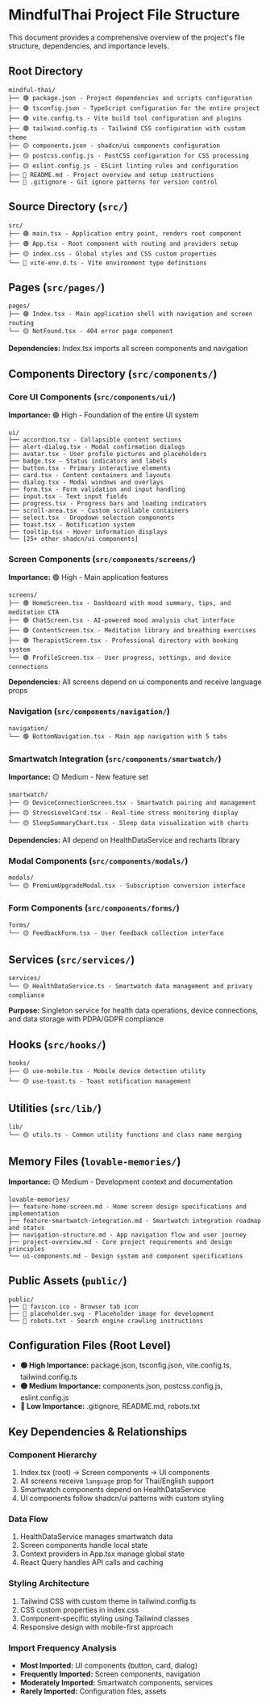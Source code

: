 
# MindfulThai Project File Structure

This document provides a comprehensive overview of the project's file structure, dependencies, and importance levels.

## Root Directory
```
mindful-thai/
├── 🟢 package.json - Project dependencies and scripts configuration
├── 🟢 tsconfig.json - TypeScript configuration for the entire project
├── 🟢 vite.config.ts - Vite build tool configuration and plugins
├── 🟢 tailwind.config.ts - Tailwind CSS configuration with custom theme
├── 🟡 components.json - shadcn/ui components configuration
├── 🟡 postcss.config.js - PostCSS configuration for CSS processing
├── 🟡 eslint.config.js - ESLint linting rules and configuration
├── 🔴 README.md - Project overview and setup instructions
└── 🔴 .gitignore - Git ignore patterns for version control
```

## Source Directory (`src/`)
```
src/
├── 🟢 main.tsx - Application entry point, renders root component
├── 🟢 App.tsx - Root component with routing and providers setup
├── 🟡 index.css - Global styles and CSS custom properties
└── 🔴 vite-env.d.ts - Vite environment type definitions
```

## Pages (`src/pages/`)
```
pages/
├── 🟢 Index.tsx - Main application shell with navigation and screen routing
└── 🟡 NotFound.tsx - 404 error page component
```

**Dependencies:** Index.tsx imports all screen components and navigation

## Components Directory (`src/components/`)

### Core UI Components (`src/components/ui/`)
**Importance:** 🟢 High - Foundation of the entire UI system
```
ui/
├── accordion.tsx - Collapsible content sections
├── alert-dialog.tsx - Modal confirmation dialogs
├── avatar.tsx - User profile pictures and placeholders
├── badge.tsx - Status indicators and labels
├── button.tsx - Primary interactive elements
├── card.tsx - Content containers and layouts
├── dialog.tsx - Modal windows and overlays
├── form.tsx - Form validation and input handling
├── input.tsx - Text input fields
├── progress.tsx - Progress bars and loading indicators
├── scroll-area.tsx - Custom scrollable containers
├── select.tsx - Dropdown selection components
├── toast.tsx - Notification system
├── tooltip.tsx - Hover information displays
└── [25+ other shadcn/ui components]
```

### Screen Components (`src/components/screens/`)
**Importance:** 🟢 High - Main application features
```
screens/
├── 🟢 HomeScreen.tsx - Dashboard with mood summary, tips, and meditation CTA
├── 🟢 ChatScreen.tsx - AI-powered mood analysis chat interface
├── 🟢 ContentScreen.tsx - Meditation library and breathing exercises
├── 🟢 TherapistScreen.tsx - Professional directory with booking system
└── 🟢 ProfileScreen.tsx - User progress, settings, and device connections
```

**Dependencies:** All screens depend on ui components and receive language props

### Navigation (`src/components/navigation/`)
```
navigation/
└── 🟢 BottomNavigation.tsx - Main app navigation with 5 tabs
```

### Smartwatch Integration (`src/components/smartwatch/`)
**Importance:** 🟡 Medium - New feature set
```
smartwatch/
├── 🟡 DeviceConnectionScreen.tsx - Smartwatch pairing and management
├── 🟡 StressLevelCard.tsx - Real-time stress monitoring display
└── 🟡 SleepSummaryChart.tsx - Sleep data visualization with charts
```

**Dependencies:** All depend on HealthDataService and recharts library

### Modal Components (`src/components/modals/`)
```
modals/
└── 🟡 PremiumUpgradeModal.tsx - Subscription conversion interface
```

### Form Components (`src/components/forms/`)
```
forms/
└── 🟡 FeedbackForm.tsx - User feedback collection interface
```

## Services (`src/services/`)
```
services/
└── 🟡 HealthDataService.ts - Smartwatch data management and privacy compliance
```

**Purpose:** Singleton service for health data operations, device connections, and data storage with PDPA/GDPR compliance

## Hooks (`src/hooks/`)
```
hooks/
├── 🟡 use-mobile.tsx - Mobile device detection utility
└── 🟡 use-toast.ts - Toast notification management
```

## Utilities (`src/lib/`)
```
lib/
└── 🟡 utils.ts - Common utility functions and class name merging
```

## Memory Files (`lovable-memories/`)
**Importance:** 🟡 Medium - Development context and documentation
```
lovable-memories/
├── feature-home-screen.md - Home screen design specifications and implementation
├── feature-smartwatch-integration.md - Smartwatch integration roadmap and status
├── navigation-structure.md - App navigation flow and user journey
├── project-overview.md - Core project requirements and design principles
└── ui-components.md - Design system and component specifications
```

## Public Assets (`public/`)
```
public/
├── 🔴 favicon.ico - Browser tab icon
├── 🔴 placeholder.svg - Placeholder image for development
└── 🔴 robots.txt - Search engine crawling instructions
```

## Configuration Files (Root Level)
- **🟢 High Importance:** package.json, tsconfig.json, vite.config.ts, tailwind.config.ts
- **🟡 Medium Importance:** components.json, postcss.config.js, eslint.config.js
- **🔴 Low Importance:** .gitignore, README.md, robots.txt

## Key Dependencies & Relationships

### Component Hierarchy
1. Index.tsx (root) → Screen components → UI components
2. All screens receive `language` prop for Thai/English support
3. Smartwatch components depend on HealthDataService
4. UI components follow shadcn/ui patterns with custom styling

### Data Flow
1. HealthDataService manages smartwatch data
2. Screen components handle local state
3. Context providers in App.tsx manage global state
4. React Query handles API calls and caching

### Styling Architecture
1. Tailwind CSS with custom theme in tailwind.config.ts
2. CSS custom properties in index.css
3. Component-specific styling using Tailwind classes
4. Responsive design with mobile-first approach

### Import Frequency Analysis
- **Most Imported:** UI components (button, card, dialog)
- **Frequently Imported:** Screen components, navigation
- **Moderately Imported:** Smartwatch components, services
- **Rarely Imported:** Configuration files, assets
